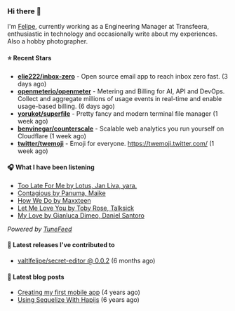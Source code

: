 ### Hi there 👋

I'm [Felipe](https://felipevm.com), currently working as a Engineering Manager at Transfeera, enthusiastic in technology and occasionally write about my experiences. Also a hobby photographer.

#### ⭐ Recent Stars
- **[elie222/inbox-zero](https://github.com/elie222/inbox-zero)** - Open source email app to reach inbox zero fast. (3 days ago)
- **[openmeterio/openmeter](https://github.com/openmeterio/openmeter)** - Metering and Billing for AI, API and DevOps. Collect and aggregate millions of usage events in real-time and enable usage-based billing. (6 days ago)
- **[yorukot/superfile](https://github.com/yorukot/superfile)** - Pretty fancy and modern terminal file manager (1 week ago)
- **[benvinegar/counterscale](https://github.com/benvinegar/counterscale)** - Scalable web analytics you run yourself on Cloudflare (1 week ago)
- **[twitter/twemoji](https://github.com/twitter/twemoji)** - Emoji for everyone. https://twemoji.twitter.com/ (1 week ago)

#### 🎧 What I have been listening
- [Too Late For Me by Lotus, Jan Liva, yara.](https://open.spotify.com/track/5Em17sf8ihmDInafRJ9bAO)
- [Contagious by Panuma, Maike](https://open.spotify.com/track/0hnWAbE0pBpODu0geQpb2C)
- [How We Do by Maxxteen](https://open.spotify.com/track/1qM44i3fF16l7vVgMIrzhn)
- [Let Me Love You by Toby Rose, Talksick](https://open.spotify.com/track/69yPM98biPCQK06Yit4ewH)
- [My Love by Gianluca Dimeo, Daniel Santoro](https://open.spotify.com/track/55yl2jVMuB0yPUJzWjJM7p)

_Powered by [TuneFeed](https://tunefeed.app?ref=valtlfelipe-gh-profile)_ 

#### 🚀 Latest releases I've contributed to


- [valtlfelipe/secret-editor @ 0.0.2](https://github.com/valtlfelipe/secret-editor/releases/tag/0.0.2) (6 months ago)

#### 📄 Latest blog posts
- [Creating my first mobile app](https://felipevm.com/posts/creating-my-first-mobile-app/) (4 years ago)
- [Using Sequelize With Hapijs](https://felipevm.com/posts/using-sequelize-with-hapijs/) (6 years ago)

